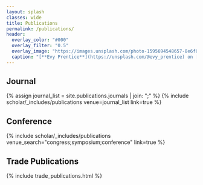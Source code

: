 ```yaml
---
layout: splash
classes: wide
title: Publications
permalink: /publications/
header:
  overlay_color: "#000"
  overlay_filter: "0.5"
  overlay_image: "https://images.unsplash.com/photo-1595694548657-8e6f0d681f8a?ixlib=rb-1.2.1&ixid=MnwxMjA3fDB8MHxwaG90by1wYWdlfHx8fGVufDB8fHx8&auto=format&fit=crop&w=1776&q=80"
  caption: "[**Evy Prentice**](https://unsplash.com/@evy_prentice) on [*Unsplash*](https://unsplash.com)"
---
```

## Journal
{% assign journal_list = site.publications.journals | join: ";" %}
{% include scholar/_includes/publications venue=journal_list link=true %}

## Conference
{% include scholar/_includes/publications venue_search="congress;symposium;conference" link=true %}

## Trade Publications
{% include trade_publications.html %}
